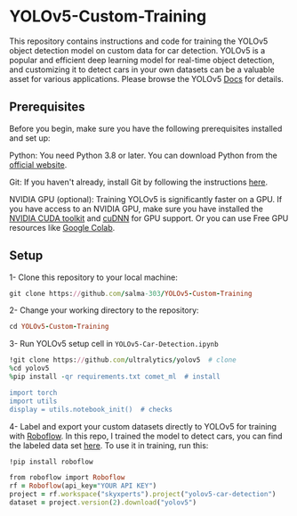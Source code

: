 # YOLOv5-Custom-Training
This repository contains instructions and code for training the YOLOv5 object detection model on custom data for car detection. YOLOv5 is a popular and efficient deep learning model for real-time object detection, and customizing it to detect cars in your own datasets can be a valuable asset for various applications. Please browse the YOLOv5 [Docs](https://docs.ultralytics.com/yolov5/) for details.

## Prerequisites
Before you begin, make sure you have the following prerequisites installed and set up:

Python: You need Python 3.8 or later. You can download Python from the [official website](https://www.python.org/downloads/).

Git: If you haven't already, install Git by following the instructions [here](https://git-scm.com/book/en/v2/Getting-Started-Installing-Git).

NVIDIA GPU (optional): Training YOLOv5 is significantly faster on a GPU. If you have access to an NVIDIA GPU, make sure you have installed the [NVIDIA CUDA toolkit](https://developer.nvidia.com/cuda-toolkit) and [cuDNN](https://developer.nvidia.com/cudnn) for GPU support.
Or you can use Free GPU resources like [Google Colab](https://colab.google/).

## Setup 
1- Clone this repository to your local machine:
```ruby
git clone https://github.com/salma-303/YOLOv5-Custom-Training
```
2- Change your working directory to the repository:
```ruby
cd YOLOv5-Custom-Training
```
3- Run YOLOv5 setup cell in `YOLOv5-Car-Detection.ipynb`
```ruby
!git clone https://github.com/ultralytics/yolov5  # clone
%cd yolov5
%pip install -qr requirements.txt comet_ml  # install

import torch
import utils
display = utils.notebook_init()  # checks
```
4- Label and export your custom datasets directly to YOLOv5 for training with [Roboflow](https://roboflow.com/?ref=ultralytics).
In this repo, I trained the model to detect cars, you can find the labeled data set [here](https://universe.roboflow.com/skyxperts/yolov5-car-detection).
To use it in training, run this:
```ruby
!pip install roboflow

from roboflow import Roboflow
rf = Roboflow(api_key="YOUR API KEY")
project = rf.workspace("skyxperts").project("yolov5-car-detection")
dataset = project.version(2).download("yolov5")

```
